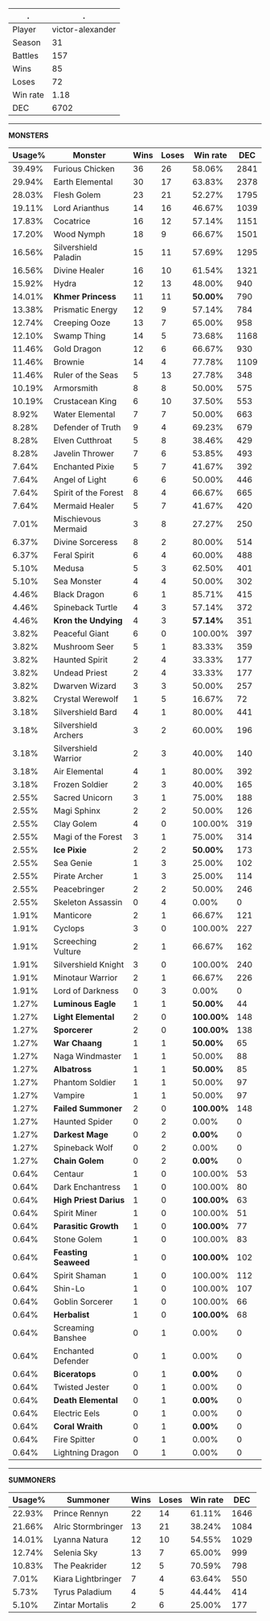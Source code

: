.|.
|-|-
Player|victor-alexander
Season|31
Battles|157
Wins|85
Loses|72
Win rate|1.18
DEC|6702

---
**MONSTERS**

Usage%|Monster|Wins|Loses|Win rate|DEC|
-|-|-|-|-|-|
39.49%|Furious Chicken|36|26|58.06%|2841|
29.94%|Earth Elemental|30|17|63.83%|2378|
28.03%|Flesh Golem|23|21|52.27%|1795|
19.11%|Lord Arianthus|14|16|46.67%|1039|
17.83%|Cocatrice|16|12|57.14%|1151|
17.20%|Wood Nymph|18|9|66.67%|1501|
16.56%|Silvershield Paladin|15|11|57.69%|1295|
16.56%|Divine Healer|16|10|61.54%|1321|
15.92%|Hydra|12|13|48.00%|940|
14.01%|**Khmer Princess**|11|11|**50.00%**|790|
13.38%|Prismatic Energy|12|9|57.14%|784|
12.74%|Creeping Ooze|13|7|65.00%|958|
12.10%|Swamp Thing|14|5|73.68%|1168|
11.46%|Gold Dragon|12|6|66.67%|930|
11.46%|Brownie|14|4|77.78%|1109|
11.46%|Ruler of the Seas|5|13|27.78%|348|
10.19%|Armorsmith|8|8|50.00%|575|
10.19%|Crustacean King|6|10|37.50%|553|
8.92%|Water Elemental|7|7|50.00%|663|
8.28%|Defender of Truth|9|4|69.23%|679|
8.28%|Elven Cutthroat|5|8|38.46%|429|
8.28%|Javelin Thrower|7|6|53.85%|493|
7.64%|Enchanted Pixie|5|7|41.67%|392|
7.64%|Angel of Light|6|6|50.00%|446|
7.64%|Spirit of the Forest|8|4|66.67%|665|
7.64%|Mermaid Healer|5|7|41.67%|420|
7.01%|Mischievous Mermaid|3|8|27.27%|250|
6.37%|Divine Sorceress|8|2|80.00%|514|
6.37%|Feral Spirit|6|4|60.00%|488|
5.10%|Medusa|5|3|62.50%|401|
5.10%|Sea Monster|4|4|50.00%|302|
4.46%|Black Dragon|6|1|85.71%|415|
4.46%|Spineback Turtle|4|3|57.14%|372|
4.46%|**Kron the Undying**|4|3|**57.14%**|351|
3.82%|Peaceful Giant|6|0|100.00%|397|
3.82%|Mushroom Seer|5|1|83.33%|359|
3.82%|Haunted Spirit|2|4|33.33%|177|
3.82%|Undead Priest|2|4|33.33%|177|
3.82%|Dwarven Wizard|3|3|50.00%|257|
3.82%|Crystal Werewolf|1|5|16.67%|72|
3.18%|Silvershield Bard|4|1|80.00%|441|
3.18%|Silvershield Archers|3|2|60.00%|196|
3.18%|Silvershield Warrior|2|3|40.00%|140|
3.18%|Air Elemental|4|1|80.00%|392|
3.18%|Frozen Soldier|2|3|40.00%|165|
2.55%|Sacred Unicorn|3|1|75.00%|188|
2.55%|Magi Sphinx|2|2|50.00%|126|
2.55%|Clay Golem|4|0|100.00%|319|
2.55%|Magi of the Forest|3|1|75.00%|314|
2.55%|**Ice Pixie**|2|2|**50.00%**|173|
2.55%|Sea Genie|1|3|25.00%|102|
2.55%|Pirate Archer|1|3|25.00%|114|
2.55%|Peacebringer|2|2|50.00%|246|
2.55%|Skeleton Assassin|0|4|0.00%|0|
1.91%|Manticore|2|1|66.67%|121|
1.91%|Cyclops|3|0|100.00%|227|
1.91%|Screeching Vulture|2|1|66.67%|162|
1.91%|Silvershield Knight|3|0|100.00%|240|
1.91%|Minotaur Warrior|2|1|66.67%|226|
1.91%|Lord of Darkness|0|3|0.00%|0|
1.27%|**Luminous Eagle**|1|1|**50.00%**|44|
1.27%|**Light Elemental**|2|0|**100.00%**|148|
1.27%|**Sporcerer**|2|0|**100.00%**|138|
1.27%|**War Chaang**|1|1|**50.00%**|65|
1.27%|Naga Windmaster|1|1|50.00%|88|
1.27%|**Albatross**|1|1|**50.00%**|85|
1.27%|Phantom Soldier|1|1|50.00%|97|
1.27%|Vampire|1|1|50.00%|97|
1.27%|**Failed Summoner**|2|0|**100.00%**|148|
1.27%|Haunted Spider|0|2|0.00%|0|
1.27%|**Darkest Mage**|0|2|**0.00%**|0|
1.27%|Spineback Wolf|0|2|0.00%|0|
1.27%|**Chain Golem**|0|2|**0.00%**|0|
0.64%|Centaur|1|0|100.00%|53|
0.64%|Dark Enchantress|1|0|100.00%|80|
0.64%|**High Priest Darius**|1|0|**100.00%**|63|
0.64%|Spirit Miner|1|0|100.00%|51|
0.64%|**Parasitic Growth**|1|0|**100.00%**|77|
0.64%|Stone Golem|1|0|100.00%|83|
0.64%|**Feasting Seaweed**|1|0|**100.00%**|102|
0.64%|Spirit Shaman|1|0|100.00%|112|
0.64%|Shin-Lo|1|0|100.00%|107|
0.64%|Goblin Sorcerer|1|0|100.00%|66|
0.64%|**Herbalist**|1|0|**100.00%**|68|
0.64%|Screaming Banshee|0|1|0.00%|0|
0.64%|Enchanted Defender|0|1|0.00%|0|
0.64%|**Biceratops**|0|1|**0.00%**|0|
0.64%|Twisted Jester|0|1|0.00%|0|
0.64%|**Death Elemental**|0|1|**0.00%**|0|
0.64%|Electric Eels|0|1|0.00%|0|
0.64%|**Coral Wraith**|0|1|**0.00%**|0|
0.64%|Fire Spitter|0|1|0.00%|0|
0.64%|Lightning Dragon|0|1|0.00%|0|

---
**SUMMONERS**

Usage%|Summoner|Wins|Loses|Win rate|DEC|
-|-|-|-|-|-|
22.93%|Prince Rennyn|22|14|61.11%|1646|
21.66%|Alric Stormbringer|13|21|38.24%|1084|
14.01%|Lyanna Natura|12|10|54.55%|1029|
12.74%|Selenia Sky|13|7|65.00%|999|
10.83%|The Peakrider|12|5|70.59%|798|
7.01%|Kiara Lightbringer|7|4|63.64%|550|
5.73%|Tyrus Paladium|4|5|44.44%|414|
5.10%|Zintar Mortalis|2|6|25.00%|177|
